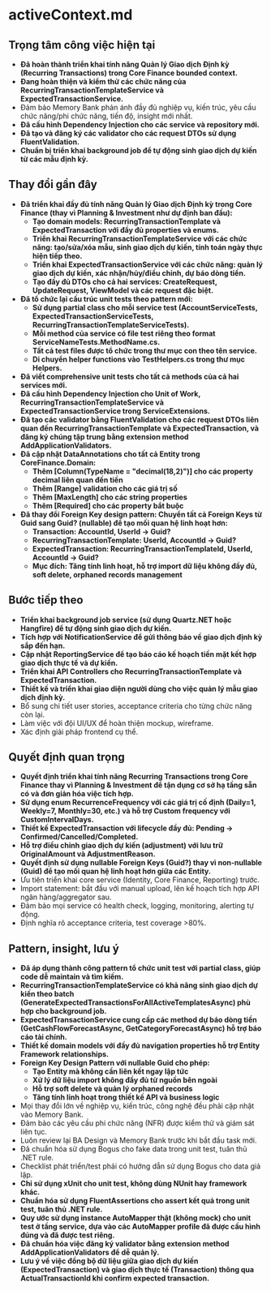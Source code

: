 # activeContext.md

## Trọng tâm công việc hiện tại
- **Đã hoàn thành triển khai tính năng Quản lý Giao dịch Định kỳ (Recurring Transactions) trong Core Finance bounded context.**
- **Đang hoàn thiện và kiểm thử các chức năng của RecurringTransactionTemplateService và ExpectedTransactionService.**
- Đảm bảo Memory Bank phản ánh đầy đủ nghiệp vụ, kiến trúc, yêu cầu chức năng/phi chức năng, tiến độ, insight mới nhất.
- **Đã cấu hình Dependency Injection cho các service và repository mới.**
- **Đã tạo và đăng ký các validator cho các request DTOs sử dụng FluentValidation.**
- **Chuẩn bị triển khai background job để tự động sinh giao dịch dự kiến từ các mẫu định kỳ.**

## Thay đổi gần đây
- **Đã triển khai đầy đủ tính năng Quản lý Giao dịch Định kỳ trong Core Finance (thay vì Planning & Investment như dự định ban đầu):**
  - **Tạo domain models: RecurringTransactionTemplate và ExpectedTransaction với đầy đủ properties và enums.**
  - **Triển khai RecurringTransactionTemplateService với các chức năng: tạo/sửa/xóa mẫu, sinh giao dịch dự kiến, tính toán ngày thực hiện tiếp theo.**
  - **Triển khai ExpectedTransactionService với các chức năng: quản lý giao dịch dự kiến, xác nhận/hủy/điều chỉnh, dự báo dòng tiền.**
  - **Tạo đầy đủ DTOs cho cả hai services: CreateRequest, UpdateRequest, ViewModel và các request đặc biệt.**
- **Đã tổ chức lại cấu trúc unit tests theo pattern mới:**
  - **Sử dụng partial class cho mỗi service test (AccountServiceTests, ExpectedTransactionServiceTests, RecurringTransactionTemplateServiceTests).**
  - **Mỗi method của service có file test riêng theo format ServiceNameTests.MethodName.cs.**
  - **Tất cả test files được tổ chức trong thư mục con theo tên service.**
  - **Di chuyển helper functions vào TestHelpers.cs trong thư mục Helpers.**
- **Đã viết comprehensive unit tests cho tất cả methods của cả hai services mới.**
- **Đã cấu hình Dependency Injection cho Unit of Work, RecurringTransactionTemplateService và ExpectedTransactionService trong ServiceExtensions.**
- **Đã tạo các validator bằng FluentValidation cho các request DTOs liên quan đến RecurringTransactionTemplate và ExpectedTransaction, và đăng ký chúng tập trung bằng extension method AddApplicationValidators.**
- **Đã cập nhật DataAnnotations cho tất cả Entity trong CoreFinance.Domain:**
  - **Thêm [Column(TypeName = "decimal(18,2)")] cho các property decimal liên quan đến tiền**
  - **Thêm [Range] validation cho các giá trị số**
  - **Thêm [MaxLength] cho các string properties**
  - **Thêm [Required] cho các property bắt buộc**
- **Đã thay đổi Foreign Key design pattern: Chuyển tất cả Foreign Keys từ Guid sang Guid? (nullable) để tạo mối quan hệ linh hoạt hơn:**
  - **Transaction: AccountId, UserId → Guid?**
  - **RecurringTransactionTemplate: UserId, AccountId → Guid?**
  - **ExpectedTransaction: RecurringTransactionTemplateId, UserId, AccountId → Guid?**
  - **Mục đích: Tăng tính linh hoạt, hỗ trợ import dữ liệu không đầy đủ, soft delete, orphaned records management**

## Bước tiếp theo
- **Triển khai background job service (sử dụng Quartz.NET hoặc Hangfire) để tự động sinh giao dịch dự kiến.**
- **Tích hợp với NotificationService để gửi thông báo về giao dịch định kỳ sắp đến hạn.**
- **Cập nhật ReportingService để tạo báo cáo kế hoạch tiền mặt kết hợp giao dịch thực tế và dự kiến.**
- **Triển khai API Controllers cho RecurringTransactionTemplate và ExpectedTransaction.**
- **Thiết kế và triển khai giao diện người dùng cho việc quản lý mẫu giao dịch định kỳ.**
- Bổ sung chi tiết user stories, acceptance criteria cho từng chức năng còn lại.
- Làm việc với đội UI/UX để hoàn thiện mockup, wireframe.
- Xác định giải pháp frontend cụ thể.

## Quyết định quan trọng
- **Quyết định triển khai tính năng Recurring Transactions trong Core Finance thay vì Planning & Investment để tận dụng cơ sở hạ tầng sẵn có và đơn giản hóa việc tích hợp.**
- **Sử dụng enum RecurrenceFrequency với các giá trị cố định (Daily=1, Weekly=7, Monthly=30, etc.) và hỗ trợ Custom frequency với CustomIntervalDays.**
- **Thiết kế ExpectedTransaction với lifecycle đầy đủ: Pending → Confirmed/Cancelled/Completed.**
- **Hỗ trợ điều chỉnh giao dịch dự kiến (adjustment) với lưu trữ OriginalAmount và AdjustmentReason.**
- **Quyết định sử dụng nullable Foreign Keys (Guid?) thay vì non-nullable (Guid) để tạo mối quan hệ linh hoạt hơn giữa các Entity.**
- Ưu tiên triển khai core service (Identity, Core Finance, Reporting) trước.
- Import statement: bắt đầu với manual upload, lên kế hoạch tích hợp API ngân hàng/aggregator sau.
- Đảm bảo mọi service có health check, logging, monitoring, alerting tự động.
- Định nghĩa rõ acceptance criteria, test coverage >80%.

## Pattern, insight, lưu ý
- **Đã áp dụng thành công pattern tổ chức unit test với partial class, giúp code dễ maintain và tìm kiếm.**
- **RecurringTransactionTemplateService có khả năng sinh giao dịch dự kiến theo batch (GenerateExpectedTransactionsForAllActiveTemplatesAsync) phù hợp cho background job.**
- **ExpectedTransactionService cung cấp các method dự báo dòng tiền (GetCashFlowForecastAsync, GetCategoryForecastAsync) hỗ trợ báo cáo tài chính.**
- **Thiết kế domain models với đầy đủ navigation properties hỗ trợ Entity Framework relationships.**
- **Foreign Key Design Pattern với nullable Guid cho phép:**
  - **Tạo Entity mà không cần liên kết ngay lập tức**
  - **Xử lý dữ liệu import không đầy đủ từ nguồn bên ngoài**
  - **Hỗ trợ soft delete và quản lý orphaned records**
  - **Tăng tính linh hoạt trong thiết kế API và business logic**
- Mọi thay đổi lớn về nghiệp vụ, kiến trúc, công nghệ đều phải cập nhật vào Memory Bank.
- Đảm bảo các yêu cầu phi chức năng (NFR) được kiểm thử và giám sát liên tục.
- Luôn review lại BA Design và Memory Bank trước khi bắt đầu task mới.
- Đã chuẩn hóa sử dụng Bogus cho fake data trong unit test, tuân thủ .NET rule.
- Checklist phát triển/test phải có hướng dẫn sử dụng Bogus cho data giả lập.
- **Chỉ sử dụng xUnit cho unit test, không dùng NUnit hay framework khác.**
- **Chuẩn hóa sử dụng FluentAssertions cho assert kết quả trong unit test, tuân thủ .NET rule.**
- **Quy ước sử dụng instance AutoMapper thật (không mock) cho unit test ở tầng service, dựa vào các AutoMapper profile đã được cấu hình đúng và đã được test riêng.**
- **Đã chuẩn hóa việc đăng ký validator bằng extension method AddApplicationValidators để dễ quản lý.**
- **Lưu ý về việc đồng bộ dữ liệu giữa giao dịch dự kiến (ExpectedTransaction) và giao dịch thực tế (Transaction) thông qua ActualTransactionId khi confirm expected transaction.** 